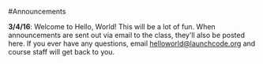 #Announcements

**3/4/16**: Welcome to Hello, World! This will be a lot of fun. When announcements are sent out via email to the class, they'll also be posted here. If you ever have any questions, email [helloworld@launchcode.org](mailto:helloworld@launchcode.org) and course staff will get back to you.